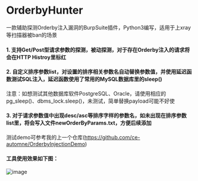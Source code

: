 # OrderbyHunter
一款辅助探测Orderby注入漏洞的BurpSuite插件，Python3编写，适用于上xray等扫描器被ban的场景

#### 1. 支持Get/Post型请求参数的探测，被动探测，对于存在Orderby注入的请求将会在HTTP Histroy里标红


#### 2. 自定义排序参数list，对设置的排序相关参数名自动替换参数值，并使用延迟函数测试SQL注入，延迟函数使用了常用的MySQL数据库里的sleep()
注意：如想测试其他数据库软件PostgreSQL、Oracle，请使用相应的pg_sleep()、dbms_lock.sleep()，未测试，简单替换payload可能不好使


#### 3. 对于请求参数值中出现desc/asc等排序字样的参数名，如未出现在排序参数list里，将会写入文件newOrderByParams.txt，方便后续添加


测试demo可参考我的上一个仓库(https://github.com/ce-automne/OrderbyInjectionDemo)

#### 工具使用效果如下图：

![image](https://user-images.githubusercontent.com/20917372/113467475-c315c380-9475-11eb-9469-1a8a451ecc15.png)


